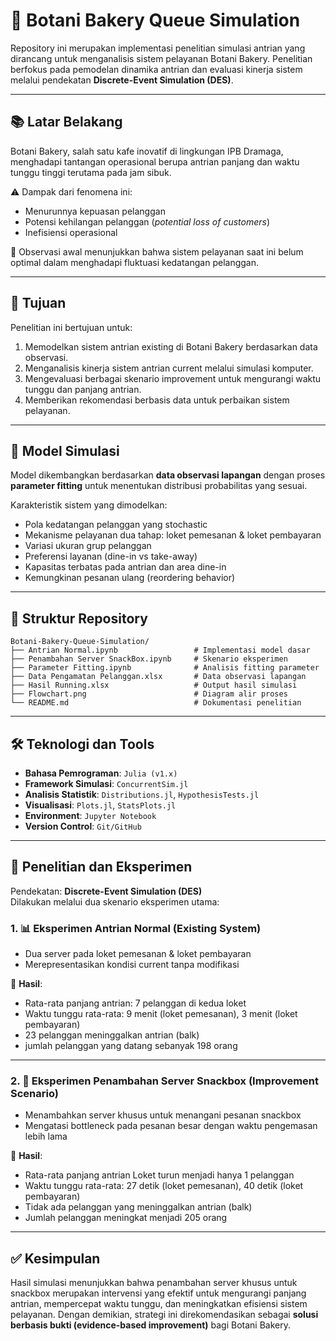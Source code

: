 # 🍞 Botani Bakery Queue Simulation

Repository ini merupakan implementasi penelitian simulasi antrian yang dirancang untuk menganalisis sistem pelayanan Botani Bakery. Penelitian berfokus pada pemodelan dinamika antrian dan evaluasi kinerja sistem melalui pendekatan **Discrete-Event Simulation (DES)**.

---

## 📚 Latar Belakang
Botani Bakery, salah satu kafe inovatif di lingkungan IPB Dramaga, menghadapi tantangan operasional berupa antrian panjang dan waktu tunggu tinggi terutama pada jam sibuk.  

⚠️ Dampak dari fenomena ini:
- Menurunnya kepuasan pelanggan  
- Potensi kehilangan pelanggan (*potential loss of customers*)  
- Inefisiensi operasional  

📌 Observasi awal menunjukkan bahwa sistem pelayanan saat ini belum optimal dalam menghadapi fluktuasi kedatangan pelanggan.

---

## 🎯 Tujuan
Penelitian ini bertujuan untuk:
1. Memodelkan sistem antrian existing di Botani Bakery berdasarkan data observasi.  
2. Menganalisis kinerja sistem antrian current melalui simulasi komputer.  
3. Mengevaluasi berbagai skenario improvement untuk mengurangi waktu tunggu dan panjang antrian.  
4. Memberikan rekomendasi berbasis data untuk perbaikan sistem pelayanan.  

---

## 🧩 Model Simulasi
Model dikembangkan berdasarkan **data observasi lapangan** dengan proses **parameter fitting** untuk menentukan distribusi probabilitas yang sesuai.  

Karakteristik sistem yang dimodelkan:
- Pola kedatangan pelanggan yang stochastic  
- Mekanisme pelayanan dua tahap: loket pemesanan & loket pembayaran  
- Variasi ukuran grup pelanggan  
- Preferensi layanan (dine-in vs take-away)  
- Kapasitas terbatas pada antrian dan area dine-in  
- Kemungkinan pesanan ulang (reordering behavior)  

---

## 📂 Struktur Repository
```
Botani-Bakery-Queue-Simulation/
├── Antrian Normal.ipynb                 # Implementasi model dasar
├── Penambahan Server SnackBox.ipynb     # Skenario eksperimen
├── Parameter Fitting.ipynb              # Analisis fitting parameter
├── Data Pengamatan Pelanggan.xlsx       # Data observasi lapangan
├── Hasil Running.xlsx                   # Output hasil simulasi
├── Flowchart.png                        # Diagram alir proses
└── README.md                            # Dokumentasi penelitian
```
---

## 🛠️ Teknologi dan Tools
- **Bahasa Pemrograman**: `Julia (v1.x)`  
- **Framework Simulasi**: `ConcurrentSim.jl`  
- **Analisis Statistik**: `Distributions.jl`, `HypothesisTests.jl`  
- **Visualisasi**: `Plots.jl`, `StatsPlots.jl`  
- **Environment**: `Jupyter Notebook`  
- **Version Control**: `Git/GitHub`  

---

## 🧪 Penelitian dan Eksperimen

Pendekatan: **Discrete-Event Simulation (DES)**  
Dilakukan melalui dua skenario eksperimen utama:

### 1. 📊 Eksperimen Antrian Normal (Existing System)  
- Dua server pada loket pemesanan & loket pembayaran  
- Merepresentasikan kondisi current tanpa modifikasi  

📌 **Hasil**:
- Rata-rata panjang antrian: 7 pelanggan di kedua loket  
- Waktu tunggu rata-rata: 9 menit (loket pemesanan), 3 menit (loket pembayaran)  
- 23 pelanggan meninggalkan antrian (balk)
- jumlah pelanggan yang datang sebanyak 198 orang  

---

### 2. 🚀 Eksperimen Penambahan Server Snackbox (Improvement Scenario)  
- Menambahkan server khusus untuk menangani pesanan snackbox  
- Mengatasi bottleneck pada pesanan besar dengan waktu pengemasan lebih lama  

📌 **Hasil**:
- Rata-rata panjang antrian Loket turun menjadi hanya 1 pelanggan
- Waktu tunggu rata-rata: 27 detik (loket pemesanan), 40 detik (loket pembayaran)  
- Tidak ada pelanggan yang meninggalkan antrian (balk)
- Jumlah pelanggan meningkat menjadi 205 orang
  
---

## ✅ Kesimpulan
Hasil simulasi menunjukkan bahwa penambahan server khusus untuk snackbox merupakan intervensi yang efektif untuk mengurangi panjang antrian, mempercepat waktu tunggu, dan meningkatkan efisiensi sistem pelayanan. Dengan demikian, strategi ini direkomendasikan sebagai **solusi berbasis bukti (evidence-based improvement)** bagi Botani Bakery.  
